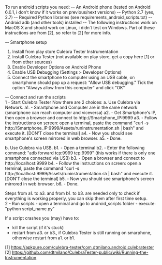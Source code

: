 To run android scripts you need:
-- An Android phone (tested on Android 6.0.1, i don't know if it works on previous/next versions)
-- Python 2.7 (yes, 2.7)
-- Required Python libraries (see requirements_android_scripts.txt)
-- Android adb (and other tools) installed
-- The following instructions work on MacOS X and should work on Linux, i didn't test on Windows.
Part of these instructions are from [2], so refer to [2] for more info.

-- Smartphone setup
1. Install from play store Culebra Tester Instrumentation
2. Install Culebra Tester (not available on play store, get a copy here [1] or from other sources)
3. Enable Developer Options on Android Phone
4. Enable USB Debugging (Settings > Developer Options)
5. Connect the smartphone to computer using an USB cable, on smartphone should pop up a request: "Allow USB debugging."
   Tick the option "Always allow from this computer" and click "OK"

-- Connect and run the scripts   
  1 - Start Culebra Tester
  Now there are 2 choices:
  a. Use Culebra via Network.
     a1. - Smartphone and Computer are in the same network (smartphone can reach computer and viceversa)
     a2. - Get Smartphone's IP, then open a browser and connect to http://Smartphone_IP:9999
     a3. - Follow the instructions on screen: open a terminal, paste the command "curl -s http://Smartphone_IP:9999/Assets/runinstrumentation.sh | bash"
     and execute it. [DON'T close the terminal]
     a4. - Now you should see smartphone's screen mirrored in web browser.
     a5. - Done.

  b. Use Culebra via USB.
     b1. - Open a terminal
     b2. - Enter the following command: "adb forward tcp:9999 tcp:9999" (this works if there is only one smartphone connected via USB)
     b3. - Open a browser and connect to http://localhost:9999
     b4. - Follow the instructions on screen: open a terminal, paste the command "curl -s http://localhost:9999/Assets/runinstrumentation.sh | bash"
     and execute it. [DON'T close the terminal]
     b5. - Now you should see smartphone's screen mirrored in web browser.
     b6. - Done.

Steps from a1. to a3. and from b1. to b3. are needed only to check if everything is working properly, you can skip them after first time setup.     
  2 - Run scripts
    - open a terminal and go to android_scripts folder
    - execute: "python script_name.py"

If a script crashes you (may) have to:
 - kill the script (if it's stuck)
 - restart from a3. or b3., if Culebra Tester is still running on smarphone, otherwise restart from a1. or b1.

[1] https://apkpure.com/culebra-tester/com.dtmilano.android.culebratester
[2] https://github.com/dtmilano/CulebraTester-public/wiki/Running-the-Instrumentation
